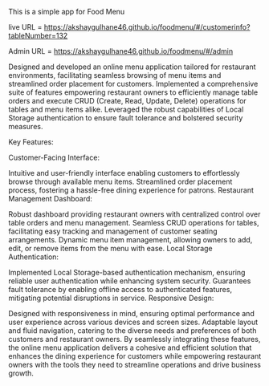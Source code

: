 This is a simple app for Food Menu

live URL = https://akshaygulhane46.github.io/foodmenu/#/customerinfo?tableNumber=132

Admin URL = https://akshaygulhane46.github.io/foodmenu/#/admin


Designed and developed an online menu application tailored for restaurant environments, facilitating seamless browsing of menu items and streamlined order placement for customers. Implemented a comprehensive suite of features empowering restaurant owners to efficiently manage table orders and execute CRUD (Create, Read, Update, Delete) operations for tables and menu items alike. Leveraged the robust capabilities of Local Storage authentication to ensure fault tolerance and bolstered security measures.

Key Features:

Customer-Facing Interface:

Intuitive and user-friendly interface enabling customers to effortlessly browse through available menu items.
Streamlined order placement process, fostering a hassle-free dining experience for patrons.
Restaurant Management Dashboard:

Robust dashboard providing restaurant owners with centralized control over table orders and menu management.
Seamless CRUD operations for tables, facilitating easy tracking and management of customer seating arrangements.
Dynamic menu item management, allowing owners to add, edit, or remove items from the menu with ease.
Local Storage Authentication:

Implemented Local Storage-based authentication mechanism, ensuring reliable user authentication while enhancing system security.
Guarantees fault tolerance by enabling offline access to authenticated features, mitigating potential disruptions in service.
Responsive Design:

Designed with responsiveness in mind, ensuring optimal performance and user experience across various devices and screen sizes.
Adaptable layout and fluid navigation, catering to the diverse needs and preferences of both customers and restaurant owners.
By seamlessly integrating these features, the online menu application delivers a cohesive and efficient solution that enhances the dining experience for customers while empowering restaurant owners with the tools they need to streamline operations and drive business growth.
